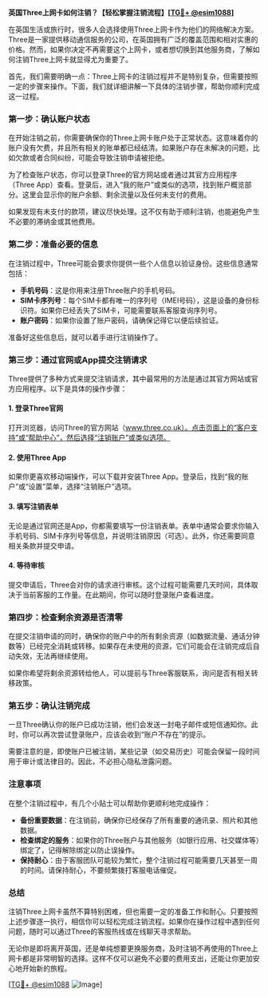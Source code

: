 **英国Three上网卡如何注销？【轻松掌握注销流程】[[TG💪+ @esim1088](https://t.me/s/esim1088)]**

在英国生活或旅行时，很多人会选择使用Three上网卡作为他们的网络解决方案。Three是一家提供移动通信服务的公司，在英国拥有广泛的覆盖范围和相对实惠的价格。然而，如果你决定不再需要这个上网卡，或者想切换到其他服务商，了解如何注销Three上网卡就显得尤为重要了。

首先，我们需要明确一点：Three上网卡的注销过程并不是特别复杂，但需要按照一定的步骤来操作。下面，我们就详细讲解一下具体的注销步骤，帮助你顺利完成这一过程。

### 第一步：确认账户状态

在开始注销之前，你需要确保你的Three上网卡账户处于正常状态。这意味着你的账户没有欠费，并且所有相关的账单都已经结清。如果账户存在未解决的问题，比如欠款或者合同纠纷，可能会导致注销申请被拒绝。

为了检查账户状态，你可以登录Three的官方网站或者通过其官方应用程序（Three App）查看。登录后，进入“我的账户”或类似的选项，找到账户概览部分。这里会显示你的账户余额、剩余流量以及任何未支付的费用。

如果发现有未支付的款项，建议尽快处理。这不仅有助于顺利注销，也能避免产生不必要的滞纳金或其他费用。

### 第二步：准备必要的信息

在注销过程中，Three可能会要求你提供一些个人信息以验证身份。这些信息通常包括：

- **手机号码**：这是你用来注册Three账户的手机号码。
- **SIM卡序列号**：每个SIM卡都有唯一的序列号（IMEI号码），这是设备的身份标识符。如果你已经丢失了SIM卡，可能需要联系客服查询序列号。
- **账户密码**：如果你设置了账户密码，请确保记得它以便后续验证。

准备好这些信息后，就可以着手进行注销操作了。

### 第三步：通过官网或App提交注销请求

Three提供了多种方式来提交注销请求，其中最常用的方法是通过其官方网站或官方应用程序。以下是具体的操作步骤：

#### 1. 登录Three官网
打开浏览器，访问Three的官方网站（www.three.co.uk）。点击页面上的“客户支持”或“帮助中心”，然后选择“注销账户”或类似选项。

#### 2. 使用Three App
如果你更喜欢移动端操作，可以下载并安装Three App。登录后，找到“我的账户”或“设置”菜单，选择“注销账户”选项。

#### 3. 填写注销表单
无论是通过官网还是App，你都需要填写一份注销表单。表单中通常会要求你输入手机号码、SIM卡序列号等信息，并说明注销原因（可选）。此外，你还需要同意相关条款并提交申请。

#### 4. 等待审核
提交申请后，Three会对你的请求进行审核。这个过程可能需要几天时间，具体取决于当前客服的工作量。在此期间，你可以随时登录账户查看进度。

### 第四步：检查剩余资源是否清零

在提交注销申请的同时，确保你的账户中的所有剩余资源（如数据流量、通话分钟数等）已经完全消耗或转移。如果存在未使用的资源，它们可能会在注销完成后自动失效，无法再继续使用。

如果你希望将剩余资源转给他人，可以提前与Three客服联系，询问是否有相关转移政策。

### 第五步：确认注销完成

一旦Three确认你的账户已成功注销，他们会发送一封电子邮件或短信通知你。此时，你可以再次尝试登录账户，应该会收到“账户不存在”的提示。

需要注意的是，即使账户已被注销，某些记录（如交易历史）可能会保留一段时间用于审计或法律目的。因此，不必担心隐私泄露问题。

### 注意事项

在整个注销过程中，有几个小贴士可以帮助你更顺利地完成操作：

- **备份重要数据**：在注销前，确保你已经保存了所有重要的通讯录、照片和其他数据。
- **检查绑定的服务**：如果你的Three账户与其他服务（如银行应用、社交媒体等）绑定了，记得解除绑定以防止误操作。
- **保持耐心**：由于客服团队可能较为繁忙，整个注销过程可能需要几天甚至一周的时间。请保持耐心，不要频繁拨打客服电话催促。

### 总结

注销Three上网卡虽然不算特别困难，但也需要一定的准备工作和耐心。只要按照上述步骤逐一执行，相信你可以轻松完成注销流程。如果你在操作过程中遇到任何问题，随时可以通过Three的客服热线或在线聊天寻求帮助。

无论你是即将离开英国，还是单纯想要更换服务商，及时注销不再使用的Three上网卡都是非常明智的选择。这样不仅可以避免不必要的费用支出，还能让你更加安心地开始新的旅程。

[[TG💪+ @esim1088](https://t.me/s/esim1088) ![Image](https://i.postimg.cc/4NQfJmqS/Snipaste-2025-05-13-00-14-12.png)]